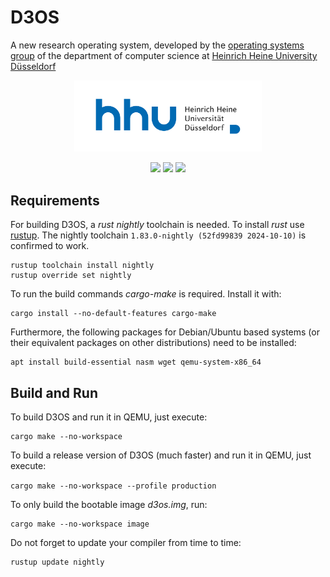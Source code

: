 # D3OS
A new research operating system, developed by the [operating systems group](https://www.cs.hhu.de/en/research-groups/operating-systems.html) of the department of computer science at [Heinrich Heine University Düsseldorf](https://www.hhu.de)

<p align="center">
  <a href="https://www.uni-duesseldorf.de/home/en/home.html"><img src="media/hhu.svg" width=300></a>
</p>

<p align="center">
  <a href="https://github.com/hhu-bsinfo/D3OS/actions/workflows/build.yml"><img src="https://github.com/hhu-bsinfo/D3OS/actions/workflows/build.yml/badge.svg"></a>
  <img src="https://img.shields.io/badge/Rust-2024-blue.svg">
  <img src="https://img.shields.io/badge/license-GPLv3-orange.svg">
</p>

## Requirements

For building D3OS, a _rust nightly_ toolchain is needed. To install _rust_ use [rustup](https://rustup.rs/). The nightly toolchain `1.83.0-nightly (52fd99839 2024-10-10)` is confirmed to work.

```
rustup toolchain install nightly
rustup override set nightly
```

To run the build commands _cargo-make_ is required. Install it with:

```
cargo install --no-default-features cargo-make
```

Furthermore, the following packages for Debian/Ubuntu based systems (or their equivalent packages on other distributions) need to be installed:

```
apt install build-essential nasm wget qemu-system-x86_64
```

## Build and Run

To build D3OS and run it in QEMU, just execute: 

```
cargo make --no-workspace
```

To build a release version of D3OS (much faster) and run it in QEMU, just execute: 

`cargo make --no-workspace --profile production`


To only build the bootable image _d3os.img_, run:

```
cargo make --no-workspace image
```

Do not forget to update your compiler from time to time:

```
rustup update nightly
```
